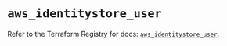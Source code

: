 # `aws_identitystore_user`

Refer to the Terraform Registry for docs: [`aws_identitystore_user`](https://registry.terraform.io/providers/hashicorp/aws/6.6.0/docs/resources/identitystore_user).
